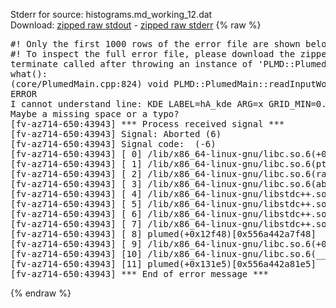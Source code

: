 Stderr for source:  histograms.md_working_12.dat   
Download: [zipped raw stdout](histograms.md_working_12.dat.plumed.stdout.txt.zip) - [zipped raw stderr](histograms.md_working_12.dat.plumed.stderr.txt.zip) 
{% raw %}
<pre>
#! Only the first 1000 rows of the error file are shown below
#! To inspect the full error file, please download the zipped raw stderr file above
terminate called after throwing an instance of 'PLMD::Plumed::ExceptionError'
what():
(core/PlumedMain.cpp:824) void PLMD::PlumedMain::readInputWords(const std::vector<std::__cxx11::basic_string<char> >&)
ERROR
I cannot understand line: KDE LABEL=hA_kde ARG=x GRID_MIN=0.0 GRID_MAX=3.0 GRID_BIN=100 BANDWIDTH=0.1 VOLUMES=f
Maybe a missing space or a typo?
[fv-az714-650:43943] *** Process received signal ***
[fv-az714-650:43943] Signal: Aborted (6)
[fv-az714-650:43943] Signal code:  (-6)
[fv-az714-650:43943] [ 0] /lib/x86_64-linux-gnu/libc.so.6(+0x42520)[0x7fb138042520]
[fv-az714-650:43943] [ 1] /lib/x86_64-linux-gnu/libc.so.6(pthread_kill+0x12c)[0x7fb1380969fc]
[fv-az714-650:43943] [ 2] /lib/x86_64-linux-gnu/libc.so.6(raise+0x16)[0x7fb138042476]
[fv-az714-650:43943] [ 3] /lib/x86_64-linux-gnu/libc.so.6(abort+0xd3)[0x7fb1380287f3]
[fv-az714-650:43943] [ 4] /lib/x86_64-linux-gnu/libstdc++.so.6(+0xa2b9e)[0x7fb1384a2b9e]
[fv-az714-650:43943] [ 5] /lib/x86_64-linux-gnu/libstdc++.so.6(+0xae20c)[0x7fb1384ae20c]
[fv-az714-650:43943] [ 6] /lib/x86_64-linux-gnu/libstdc++.so.6(+0xae277)[0x7fb1384ae277]
[fv-az714-650:43943] [ 7] /lib/x86_64-linux-gnu/libstdc++.so.6(__cxa_rethrow+0x4b)[0x7fb1384ae52b]
[fv-az714-650:43943] [ 8] plumed(+0x12f48)[0x556a442a7f48]
[fv-az714-650:43943] [ 9] /lib/x86_64-linux-gnu/libc.so.6(+0x29d90)[0x7fb138029d90]
[fv-az714-650:43943] [10] /lib/x86_64-linux-gnu/libc.so.6(__libc_start_main+0x80)[0x7fb138029e40]
[fv-az714-650:43943] [11] plumed(+0x131e5)[0x556a442a81e5]
[fv-az714-650:43943] *** End of error message ***
</pre>
{% endraw %}
